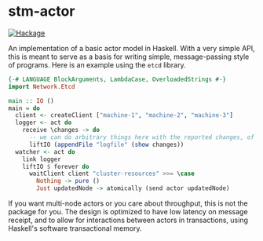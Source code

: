 # stm-actor

[![Hackage](https://img.shields.io/hackage/v/stm-actor.svg)](https://hackage.haskell.org/package/stm-actor)

An implementation of a basic actor model in Haskell. With a very simple API,
this is meant to serve as a basis for writing simple, message-passing style
of programs. Here is an example using the `etcd` library.

```haskell
{-# LANGUAGE BlockArguments, LambdaCase, OverloadedStrings #-}
import Network.Etcd

main :: IO ()
main = do
  client <- createClient ["machine-1", "machine-2", "machine-3"]
  logger <- act do
    receive \changes -> do
      -- we can do arbitrary things here with the reported changes, of course
      liftIO (appendFile "logfile" (show changes))
  watcher <- act do
    link logger
    liftIO $ forever do
      waitClient client "cluster-resources" >>= \case
        Nothing -> pure ()
        Just updatedNode -> atomically (send actor updatedNode)
```

If you want multi-node actors or you care about throughput, this
is not the package for you. The design is optimized to have low latency on
message receipt, and to allow for interactions between actors in transactions, using
Haskell's software transactional memory.
